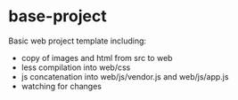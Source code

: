 base-project
============

Basic web project template including:

- copy of images and html from src to web
- less compilation into web/css
- js concatenation into web/js/vendor.js and web/js/app.js
- watching for changes
